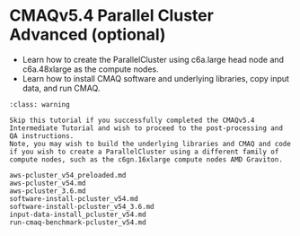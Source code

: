 # CMAQv5.4 Parallel Cluster Advanced (optional)

* Learn how to create the ParallelCluster using c6a.large head node and c6a.48xlarge as the compute nodes.
* Learn how to install CMAQ software and underlying libraries, copy input data, and run CMAQ.
```{admonition} Notice
:class: warning

Skip this tutorial if you successfully completed the CMAQv5.4 Intermediate Tutorial and wish to proceed to the post-processing and QA instructions.
Note, you may wish to build the underlying libraries and CMAQ and code if you wish to create a ParallelCluster using a different family of compute nodes, such as the c6gn.16xlarge compute nodes AMD Graviton.

```

```{toctree}
aws-pcluster_v54_preloaded.md
aws-pcluster_v54.md
aws-pcluster_3.6.md
software-install-pcluster_v54.md
software-install-pcluster_v54_3.6.md
input-data-install_pcluster_v54.md
run-cmaq-benchmark-pcluster_v54.md
